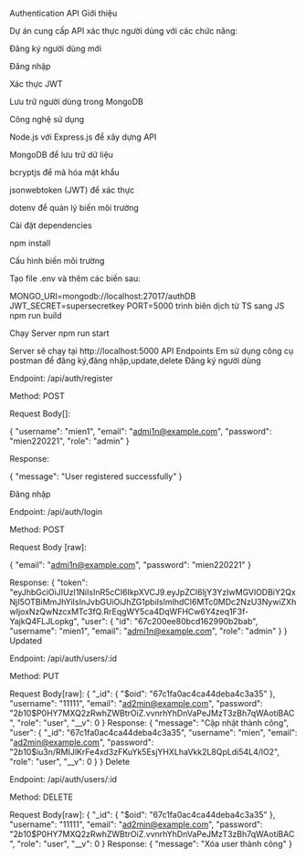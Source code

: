Authentication API 
Giới thiệu

Dự án cung cấp API xác thực người dùng với các chức năng:

Đăng ký người dùng mới

Đăng nhập

Xác thực JWT

Lưu trữ người dùng trong MongoDB

Công nghệ sử dụng

Node.js với Express.js để xây dựng API

MongoDB để lưu trữ dữ liệu

bcryptjs để mã hóa mật khẩu

jsonwebtoken (JWT) để xác thực

dotenv để quản lý biến môi trường

Cài đặt dependencies

 npm install

Cấu hình biến môi trường

Tạo file .env và thêm các biến sau:

MONGO_URI=mongodb://localhost:27017/authDB
JWT_SECRET=supersecretkey
PORT=5000
trình biên dịch từ TS sang JS
npm run build 


Chạy Server
npm run start

Server sẽ chạy tại http://localhost:5000
 API Endpoints
Em sử dụng công cụ postman để đăng ký,đăng nhập,update,delete
 Đăng ký người dùng

Endpoint: /api/auth/register

Method: POST

Request Body[]:

{
  "username": "mien1",
  "email": "admi1n@example.com",
  "password": "mien220221",
  "role": "admin"
}

Response:

{
  "message": "User registered successfully"
}

Đăng nhập

Endpoint: /api/auth/login

Method: POST

Request Body [raw]:

{
  "email": "admi1n@example.com",
  "password": "mien220221"
}

Response:
{
    "token": "eyJhbGciOiJIUzI1NiIsInR5cCI6IkpXVCJ9.eyJpZCI6IjY3YzIwMGVlODBiY2QxNjI5OTBiMmJhYiIsInJvbGUiOiJhZG1pbiIsImlhdCI6MTc0MDc2NzU3NywiZXhwIjoxNzQwNzcxMTc3fQ.RrEqgWY5ca4DqWFHCw6Y4zeq1F3f-YajkQ4FLJLopkg",
    "user": {
        "id": "67c200ee80bcd162990b2bab",
        "username": "mien1",
        "email": "admi1n@example.com",
        "role": "admin"
    }
}
Updated

Endpoint: /api/auth/users/:id

Method: PUT

Request Body[raw]:
{
  "_id": {
    "$oid": "67c1fa0ac4ca44deba4c3a35"
  },
  "username": "11111",
  "email": "ad2min@example.com",
  "password": "$2b$10$P0HY7MXQ2zRwhZWBtrOiZ.vvnrhYhDnVaPeJMzT3zBh7qWAotiBAC",
  "role": "user",
  "__v": 0
}
Response:
{
    "message": "Cập nhật thành công",
    "user": {
        "_id": "67c1fa0ac4ca44deba4c3a35",
        "username": "mien",
        "email": "ad2min@example.com",
        "password": "$2b$10$iu3n/RMIJlKrFe4xd3zFKuYk5EsjYHXLhaVkk2L8QpLdi54L4/lO2",
        "role": "user",
        "__v": 0
    }
}
Delete

Endpoint: /api/auth/users/:id

Method: DELETE

Request Body[raw]:
{
  "_id": {
    "$oid": "67c1fa0ac4ca44deba4c3a35"
  },
  "username": "11111",
  "email": "ad2min@example.com",
  "password": "$2b$10$P0HY7MXQ2zRwhZWBtrOiZ.vvnrhYhDnVaPeJMzT3zBh7qWAotiBAC",
  "role": "user",
  "__v": 0
}
Response:
{
    "message": "Xóa user thành công"
}
